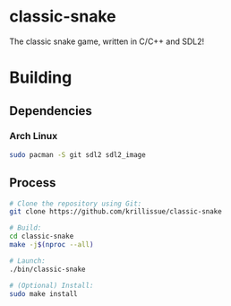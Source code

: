 # classic-snake
The classic snake game, written in C/C++ and SDL2!

# Building
## Dependencies
### Arch Linux
```bash
sudo pacman -S git sdl2 sdl2_image
```

## Process
```bash
# Clone the repository using Git:
git clone https://github.com/krillissue/classic-snake

# Build:
cd classic-snake
make -j$(nproc --all)

# Launch:
./bin/classic-snake

# (Optional) Install:
sudo make install
```
